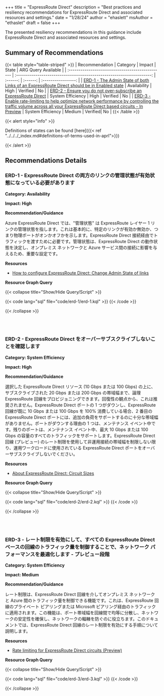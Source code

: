 +++
title = "ExpressRoute Direct"
description = "Best practices and resiliency recommendations for ExpressRoute Direct and associated resources and settings."
date = "1/28/24"
author = "ehaslett"
msAuthor = "ethaslet"
draft = false
+++

The presented resiliency recommendations in this guidance include ExpressRoute Direct and associated resources and settings.

## Summary of Recommendations

{{< table style="table-striped" >}}
| Recommendation | Category | Impact | State | ARG Query Available |
| :------------------------------------------------ | :---------------------------------------------------------------------: | :------: | :------: | :-----------------: |
| [ERD-1 - The Admin State of both Links of an ExpressRoute Direct should be in Enabled state](#erd-1---the-admin-state-of-both-links-of-an-expressroute-direct-should-be-in-enabled-state) | Availability | High | Verified | No |
| [ERD-2 - Ensure you do not over-subscribe an ExpressRoute Direct](#erd-2---ensure-you-do-not-over-subscribe-an-expressroute-direct) | System Efficiency | High | Verified | No |
| [ERD-3 - Enable rate-limiting to help optimize network performance by controlling the traffic volume across all your ExpressRoute Direct based circuits - In Preview](#erd-3---enable-rate-limiting-to-help-optimize-network-performance-by-controlling-the-traffic-volume-across-all-your-expressroute-direct-based-circuits---in-preview) | System Efficiency | Medium | Verified| No |
{{< /table >}}

{{< alert style="info" >}}

Definitions of states can be found [here]({{< ref "../../../_index.md#definitions-of-terms-used-in-aprl">}})

{{< /alert >}}

## Recommendations Details

### ERD-1 - ExpressRoute Direct の両方のリンクの管理状態が有効状態になっている必要があります

**Category: Availability**

**Impact: High**

**Recommendation/Guidance**

Azure ExpressRoute Direct では、"管理状態" は ExpressRoute レイヤー 1 リンクの管理状態を指します。これは基本的に、特定のリンクが有効か無効か、つまり物理ポートがオンかオフかを示します。ExpressRoute Direct 接続経由でトラフィックを渡すために必要です。管理状態は、ExpressRoute Direct の動作状態を決定し、オンプレミス ネットワークと Azure サービス間の接続に影響を与えるため、重要な設定です。

**Resources**

- [How to configure ExpressRoute Direct: Change Admin State of links](https://learn.microsoft.com/ja-jp/azure/expressroute/expressroute-howto-erdirect#state)

**Resource Graph Query**

{{< collapse title="Show/Hide Query/Script" >}}

{{< code lang="sql" file="code/erd-1/erd-1.kql" >}} {{< /code >}}

{{< /collapse >}}

<br><br>

### ERD-2 - ExpressRoute Direct をオーバーサブスクライブしないことを確認します

**Category: System Efficiency**

**Impact: High**

**Recommendation/Guidance**

選択した ExpressRoute Direct リソース (10 Gbps または 100 Gbps) の上に、サブスクライブされた 20 Gbps または 200 Gbps の帯域幅まで、論理 ExpressRoute 回線をプロビジョニングできます。回復性の観点から、これは推奨されません。ExpressRoute Direct ポートの 1 つがダウンし、ExpressRoute 回線が既に 10 Gbps または 100 Gbps を 100% 消費している場合、2 番目の ExpressRoute Direct ポートには、追加の負荷をサポートするのに十分な帯域幅がありません。ポートがダウンする理由の 1 つは、メンテナンス イベント中です。残りのポートは、メンテナンス イベント中、最大 10 Gbps または 100 Gbps の容量のすべてのトラフィックをサポートします。ExpressRoute Direct 回線 (プレビュー) のレート制限を使用して非運用接続の帯域幅を制限しない限り、運用ワークロードに使用されている ExpressRoute Direct ポートをオーバーサブスクライブしないでください。

**Resources**

- [About ExpressRoute Direct: Circuit Sizes](https://learn.microsoft.com/ja-jp/azure/expressroute/expressroute-erdirect-about?source=recommendations#circuit-sizes)

**Resource Graph Query**

{{< collapse title="Show/Hide Query/Script" >}}

{{< code lang="sql" file="code/erd-2/erd-2.kql" >}} {{< /code >}}

{{< /collapse >}}

<br><br>

### ERD-3 - レート制限を有効にして、すべての ExpressRoute Direct ベースの回線のトラフィック量を制御することで、ネットワーク パフォーマンスを最適化します - プレビュー段階


**Category: System Efficiency**

**Impact: Medium**

**Recommendation/Guidance**

レート制限は、ExpressRoute Direct 回線を介してオンプレミス ネットワークと Azure 間のトラフィック量を制御できる機能です。これは、ExpressRoute 回線のプライベート ピアリングまたは Microsoft ピアリング経由のトラフィックに適用されます。この機能は、ポート帯域幅を回線間で均等に分散し、ネットワークの安定性を確保し、ネットワークの輻輳を防ぐのに役立ちます。このドキュメントでは、ExpressRoute Direct 回線のレート制限を有効にする手順について説明します。

**Resources**

- [Rate limiting for ExpressRoute Direct circuits (Preview)](https://learn.microsoft.com/ja-jp/azure/expressroute/rate-limit)

**Resource Graph Query**

{{< collapse title="Show/Hide Query/Script" >}}

{{< code lang="sql" file="code/erd-3/erd-3.kql" >}} {{< /code >}}

{{< /collapse >}}

<br><br>
